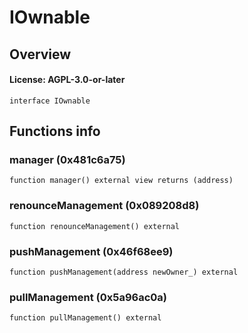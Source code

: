 # IOwnable

## Overview

#### License: AGPL-3.0-or-later

```solidity
interface IOwnable
```


## Functions info

### manager (0x481c6a75)

```solidity
function manager() external view returns (address)
```


### renounceManagement (0x089208d8)

```solidity
function renounceManagement() external
```


### pushManagement (0x46f68ee9)

```solidity
function pushManagement(address newOwner_) external
```


### pullManagement (0x5a96ac0a)

```solidity
function pullManagement() external
```

